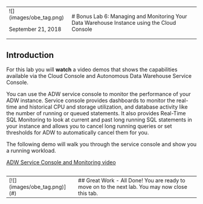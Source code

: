 <table class="tbl-heading"><tr><td class="td-logo">![](images/obe_tag.png)

September 21, 2018
</td>
<td class="td-banner">
# Bonus Lab 6: Managing and Monitoring Your Data Warehouse Instance using the Cloud Console
</td></tr><table>


## Introduction

For this lab you will **watch** a video demos that shows the capabilities available via the Cloud Console and Autonomous Data Warehouse Service Console.

You can use the ADW service console to monitor the performance of your ADW instance. Service console provides dashboards to monitor the real-time and historical CPU and storage utilization, and database activity like the number of running or queued statements. It also provides Real-Time SQL Monitoring to  look at current and past long running SQL statements in your instance and allows you to cancel long running queries or set thresholds for ADW to automatically cancel them for you.

The following demo will walk you through the service console and show you a running workload.

<a href="https://www.youtube.com/watch?v=Imxl2JiYicQ&autoplay=0&html5=1">ADW Service Console and Monitoring video</a>


<table>
<tr><td class="td-logo">[![](images/obe_tag.png)](#)</td>
<td class="td-banner">
## Great Work - All Done!
You are ready to move on to the next lab. You may now close this tab.
</td>
</tr>
<table>
